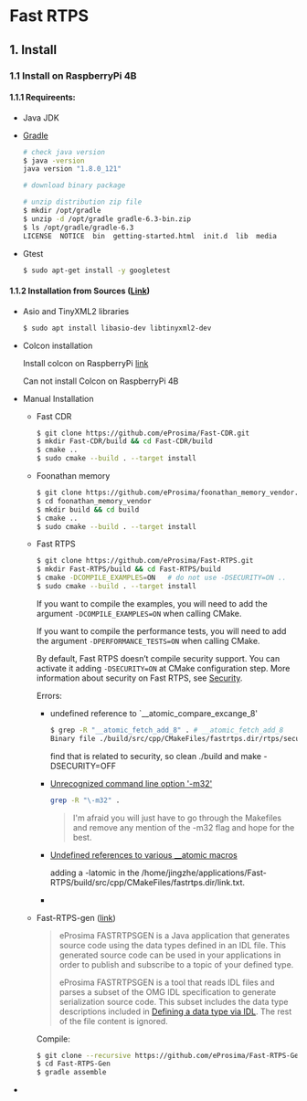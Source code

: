 # Fast RTPS

## 1. Install

### 1.1 Install on RaspberryPi 4B

#### 1.1.1 Requireents:

- Java JDK

- [Gradle](https://gradle.org/install/)

  ```bash
  # check java version
  $ java -version
  java version "1.8.0_121"
  
  # download binary package
  
  # unzip distribution zip file
  $ mkdir /opt/gradle
  $ unzip -d /opt/gradle gradle-6.3-bin.zip
  $ ls /opt/gradle/gradle-6.3
  LICENSE  NOTICE  bin  getting-started.html  init.d  lib  media
  ```

  

- Gtest

  ```bash
  $ sudo apt-get install -y googletest
  ```

  

#### 1.1.2 Installation from Sources ([Link](https://eprosima-fast-rtps.readthedocs.io/en/latest/sources.html))

- Asio and TinyXML2 libraries

  ```bash
  $ sudo apt install libasio-dev libtinyxml2-dev
  ```

  

- Colcon installation

  Install colcon on RaspberryPi [link](https://colcon.readthedocs.io/en/released/user/installation.html)

  Can not install Colcon on RaspberryPi 4B 

- Manual Installation

  - Fast CDR

    ```bash
    $ git clone https://github.com/eProsima/Fast-CDR.git
    $ mkdir Fast-CDR/build && cd Fast-CDR/build
    $ cmake ..
    $ sudo cmake --build . --target install
    ```

    

  - Foonathan memory

    ```bash
    $ git clone https://github.com/eProsima/foonathan_memory_vendor.git
    $ cd foonathan_memory_vendor
    $ mkdir build && cd build
    $ cmake ..
    $ sudo cmake --build . --target install
    ```

    

  - Fast RTPS

    ```bash
    $ git clone https://github.com/eProsima/Fast-RTPS.git
    $ mkdir Fast-RTPS/build && cd Fast-RTPS/build
    $ cmake -DCOMPILE_EXAMPLES=ON   # do not use -DSECURITY=ON ..
    $ sudo cmake --build . --target install
    ```

    If you want to compile the examples, you will need to add the argument `-DCOMPILE_EXAMPLES=ON` when calling CMake.

    If you want to compile the performance tests, you will need to add the argument `-DPERFORMANCE_TESTS=ON` when calling CMake.

    By default, Fast RTPS doesn’t compile security support. You can activate it adding `-DSECURITY=ON` at CMake configuration step. More information about security on Fast RTPS, see [Security](https://eprosima-fast-rtps.readthedocs.io/en/latest/security.html#security).

    Errors:

    - undefined reference to `__atomic_compare_excange_8'

      ```bash
      $ grep -R "__atomic_fetch_add_8" . # __atomic_fetch_add_8
      Binary file ./build/src/cpp/CMakeFiles/fastrtps.dir/rtps/security/SecurityManager.cpp.o matches
      ```

      find that is related to security, so clean ./build and make -DSECURITY=OFF

    - [Unrecognized command line option '-m32'](https://www.raspberrypi.org/forums/viewtopic.php?f=33&t=17574#p175114)

      ```bash
      grep -R "\-m32" .
      ```

      > I'm afraid you will just have to go through the Makefiles and remove any mention of the -m32 flag and hope for the best.
      >
      
     - [Undefined references to various __atomic macros](https://github.com/opencv/opencv/issues/15192)

       adding a -latomic in the /home/jingzhe/applications/Fast-RTPS/build/src/cpp/CMakeFiles/fastrtps.dir/link.txt.

     - 

  - Fast-RTPS-gen ([link](https://eprosima-fast-rtps.readthedocs.io/en/latest/geninfo.html#compile-fastrtpsgen))

    >eProsima FASTRTPSGEN is a Java application that generates source code using the data types defined in an IDL file. This generated source code can be used in your applications in order to publish and subscribe to a topic of your defined type.
    >
    >eProsima FASTRTPSGEN is a tool that reads IDL files and parses a subset of the OMG IDL specification to generate serialization source code. This subset includes the data type descriptions included in [Defining a data type via IDL](https://eprosima-fast-rtps.readthedocs.io/en/latest/genuse.html#idl-types). The rest of the file content is ignored.

    Compile:

    ```bash
    $ git clone --recursive https://github.com/eProsima/Fast-RTPS-Gen.git
    $ cd Fast-RTPS-Gen
    $ gradle assemble
    ```

    

- 